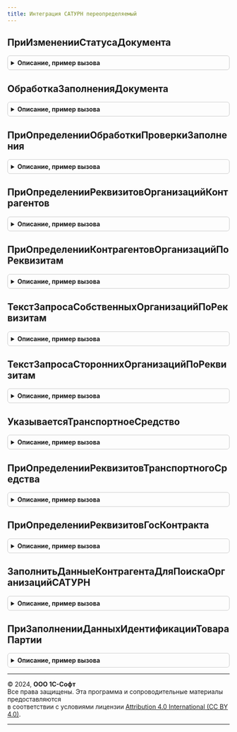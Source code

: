 ```yaml
---
title: Интеграция САТУРН переопределяемый
---
```



## ПриИзмененииСтатусаДокумента
<details style="margin: 1em 0; padding: 0.5em; border: 1px solid #ccc; border-radius: 6px;">

<summary style="font-weight: bold; cursor: pointer;">Описание, пример вызова</summary>

```bsl

//Дополнительные действия прикладной конфигурации при изменении статуса документа.
//
//Параметры:
//   ДокументСсылка   - ДокументСсылка     - ссылка на документ с изменением статуса.
//   ПредыдущийСтатус - ПеречислениеСсылка - предыдущий статус обработки.
//   НовыйСтатус      - ПеречислениеСсылка - новый статус обработки.
//   ПараметрыОбновленияСтатуса - Структура, Неопределено - (См. ИнтеграцияСАТУРН.ПараметрыОбновленияСтатуса).
//
Процедура ПриИзмененииСтатусаДокумента(ДокументСсылка, ПредыдущийСтатус, НовыйСтатус, ПараметрыОбновленияСтатуса = Неопределено) Экспорт
```

Пример вызова
```bsl
ИнтеграцияСАТУРНПереопределяемый.ПриИзмененииСтатусаДокумента(ДокументСсылка, ПредыдущийСтатус, НовыйСтатус, ПараметрыОбновленияСтатуса);
```
</details>

## ОбработкаЗаполненияДокумента
<details style="margin: 1em 0; padding: 0.5em; border: 1px solid #ccc; border-radius: 6px;">

<summary style="font-weight: bold; cursor: pointer;">Описание, пример вызова</summary>

```bsl

//Вызывается при вводе документа на основании, при выполнении метода Заполнить или при интерактивном вводе нового.
//
//Параметры:
//   ДокументОбъект - ДокументОбъект - заполняемый документ,
//   ДанныеЗаполнения - Произвольный - значение, которое используется как основание для заполнения,
//   ТекстЗаполнения - Строка, Неопределено - текст, используемый для заполнения документа,
//   СтандартнаяОбработка - Булево - признак выполнения стандартной (системной) обработки события.
//
Процедура ОбработкаЗаполненияДокумента(ДокументОбъект, ДанныеЗаполнения, ТекстЗаполнения, СтандартнаяОбработка) Экспорт
```

Пример вызова
```bsl
ИнтеграцияСАТУРНПереопределяемый.ОбработкаЗаполненияДокумента(ДокументОбъект, ДанныеЗаполнения, ТекстЗаполнения, СтандартнаяОбработка) 
```
</details>

## ПриОпределенииОбработкиПроверкиЗаполнения
<details style="margin: 1em 0; padding: 0.5em; border: 1px solid #ccc; border-radius: 6px;">

<summary style="font-weight: bold; cursor: pointer;">Описание, пример вызова</summary>

```bsl

// Вызывается расширением формы при необходимости проверки заполнения реквизитов при записи или при проведении документа в форме,
// а также при выполнении метода ПроверитьЗаполнение.
//
// Параметры:
//  ДокументОбъект - ДокументОбъект - проверяемый документ,
//  Отказ - Булево - признак отказа от проведения документа,
//  ПроверяемыеРеквизиты - Массив из Строка- массив путей к реквизитам, для которых будет выполнена проверка заполнения,
//  МассивНепроверяемыхРеквизитов - Массив из Строка - массив путей к реквизитам, для которых не будет выполнена проверка заполнения.
Процедура ПриОпределенииОбработкиПроверкиЗаполнения(ДокументОбъект, Отказ, ПроверяемыеРеквизиты, МассивНепроверяемыхРеквизитов) Экспорт
```

Пример вызова
```bsl
ИнтеграцияСАТУРНПереопределяемый.ПриОпределенииОбработкиПроверкиЗаполнения(ДокументОбъект, Отказ, ПроверяемыеРеквизиты, МассивНепроверяемыхРеквизитов) 
```
</details>

## ПриОпределенииРеквизитовОрганизацийКонтрагентов
<details style="margin: 1em 0; padding: 0.5em; border: 1px solid #ccc; border-radius: 6px;">

<summary style="font-weight: bold; cursor: pointer;">Описание, пример вызова</summary>

```bsl

// В процедуре требуется дополнить в переданной таблице по Организации/контрагенту
// данные ИНН из информационной базы.
// КоллекцияОрганизацийПодразделений индексирован по "ОрганизацияКонтрагент".
//
// Параметры:
//  КоллекцияОрганизаций - см. ИнтеграцияСАТУРН.НоваяТаблицаОрганизацияКонтрагент
Процедура ПриОпределенииРеквизитовОрганизацийКонтрагентов(КоллекцияОрганизаций) Экспорт
```

Пример вызова
```bsl
ИнтеграцияСАТУРНПереопределяемый.ПриОпределенииРеквизитовОрганизацийКонтрагентов(КоллекцияОрганизаций) 
```
</details>

## ПриОпределенииКонтрагентовОрганизацийПоРеквизитам
<details style="margin: 1em 0; padding: 0.5em; border: 1px solid #ccc; border-radius: 6px;">

<summary style="font-weight: bold; cursor: pointer;">Описание, пример вызова</summary>

```bsl

// Определение ссылок на организации и контрагенты по реквизитам. Переданной таблице реквизитов необходимо заполнить
// колонки:
//  - Организация - Ссылка на организацию, найденную по переданным реквизитам
//  - Контрагент  - Ссылка на контрагент, найденного по переданным реквизитам
// Параметры:
//  ТаблицаРеквизитов - см. Справочники.КлассификаторОрганизацийСАТУРН.НоваяТаблицаРеквизитовКлассификатораОрганизаций
Процедура ПриОпределенииКонтрагентовОрганизацийПоРеквизитам(ТаблицаРеквизитов) Экспорт
```

Пример вызова
```bsl
ИнтеграцияСАТУРНПереопределяемый.ПриОпределенииКонтрагентовОрганизацийПоРеквизитам(ТаблицаРеквизитов) 
```
</details>

## ТекстЗапросаСобственныхОрганизацийПоРеквизитам
<details style="margin: 1em 0; padding: 0.5em; border: 1px solid #ccc; border-radius: 6px;">

<summary style="font-weight: bold; cursor: pointer;">Описание, пример вызова</summary>

```bsl

// Определение текста запроса для получения списка организаций Сатурн, соответствующих собственным организациям.
//
// Параметры:
//  ТекстЗапроса - Строка - Текст запроса, для получения организаций, соответствующих собственным организациям в ФГИС "Сатурн".
//                          В полях запроса должно присутствовать поле Ссылка - СправочникСсылка.КлассификаторОрганизацийСАТУРН
Процедура ТекстЗапросаСобственныхОрганизацийПоРеквизитам(ТекстЗапроса) Экспорт
```

Пример вызова
```bsl
ИнтеграцияСАТУРНПереопределяемый.ТекстЗапросаСобственныхОрганизацийПоРеквизитам(ТекстЗапроса) 
```
</details>

## ТекстЗапросаСтороннихОрганизацийПоРеквизитам
<details style="margin: 1em 0; padding: 0.5em; border: 1px solid #ccc; border-radius: 6px;">

<summary style="font-weight: bold; cursor: pointer;">Описание, пример вызова</summary>

```bsl

// Определение текста запроса для получения списка организаций Сатурн, соответствующих сторонним организациям.
//
// Параметры:
//  ТекстЗапроса - Строка - Текст запроса, для получения организаций, соответствующих сторонним организациям в ФГИС "Сатурн".
//                          В полях запроса должно присутствовать поле Ссылка - СправочникСсылка.КлассификаторОрганизацийСАТУРН
Процедура ТекстЗапросаСтороннихОрганизацийПоРеквизитам(ТекстЗапроса) Экспорт
```

Пример вызова
```bsl
ИнтеграцияСАТУРНПереопределяемый.ТекстЗапросаСтороннихОрганизацийПоРеквизитам(ТекстЗапроса) 
```
</details>

## УказываетсяТранспортноеСредство
<details style="margin: 1em 0; padding: 0.5em; border: 1px solid #ccc; border-radius: 6px;">

<summary style="font-weight: bold; cursor: pointer;">Описание, пример вызова</summary>

```bsl

// Процедура определяет использование транспортных средств
//
// Параметры:
//  Указывается - Булево - Признак использования транспортных средств.
Процедура УказываетсяТранспортноеСредство(Указывается) Экспорт
```

Пример вызова
```bsl
ИнтеграцияСАТУРНПереопределяемый.УказываетсяТранспортноеСредство(Указывается) 
```
</details>

## ПриОпределенииРеквизитовТранспортногоСредства
<details style="margin: 1em 0; padding: 0.5em; border: 1px solid #ccc; border-radius: 6px;">

<summary style="font-weight: bold; cursor: pointer;">Описание, пример вызова</summary>

```bsl

// Заполняет данные транспортного средства
//
// Параметры:
//  Реквизиты - Структура из КлючИЗначение - возможные реквизиты транспортного средства:
//   Ключи: НомерТранспортногоСредства
//  ТранспортноеСредство - ОпределяемыйТип.ТранспортныеСредстваИС - транспортное средство
Процедура ПриОпределенииРеквизитовТранспортногоСредства(Реквизиты, ТранспортноеСредство) Экспорт
```

Пример вызова
```bsl
ИнтеграцияСАТУРНПереопределяемый.ПриОпределенииРеквизитовТранспортногоСредства(Реквизиты, ТранспортноеСредство) 
```
</details>

## ПриОпределенииРеквизитовГосКонтракта
<details style="margin: 1em 0; padding: 0.5em; border: 1px solid #ccc; border-radius: 6px;">

<summary style="font-weight: bold; cursor: pointer;">Описание, пример вызова</summary>

```bsl

// Заполняет соответствие госконтракту  дату, номер и номер закупки ЕИС.
//
// Параметры:
//  МассивСсылок - Массив Из ОпределяемыйТип.ГосударственныеКонтрактыИС - массив ссылок государственные контракты.
//
//  ВозвращаемоеСоответствие - Соответствие из ОпределяемыйТип.ГосударственныеКонтрактыИС:
//                             * Ключ - ОпределяемыйТип.ГосударственныеКонтрактыИС - ссылка на ссылка на гос.контракт.
//                             * Значение - Структура:
//                               ** НомерГосКонтракта - Строка.
//                               ** ДатаГосКонтракта  - Дата.
//
Процедура ПриОпределенииРеквизитовГосКонтракта(МассивСсылок, ВозвращаемоеСоответствие) Экспорт
```

Пример вызова
```bsl
ИнтеграцияСАТУРНПереопределяемый.ПриОпределенииРеквизитовГосКонтракта(МассивСсылок, ВозвращаемоеСоответствие) 
```
</details>

## ЗаполнитьДанныеКонтрагентаДляПоискаОрганизацийСАТУРН
<details style="margin: 1em 0; padding: 0.5em; border: 1px solid #ccc; border-radius: 6px;">

<summary style="font-weight: bold; cursor: pointer;">Описание, пример вызова</summary>

```bsl

// Заполняет параметры поиска организации САТУРН по элементу справочника конфигурации
//
// Параметры:
//  ДанныеКонтрагента - (См. ИнтеграцияСАТУРН.ДанныеКонтрагентаДляПоискаОрганизацииСАТУРН)
//  Контрагент        - ОпределяемыйТип.ОрганизацияКонтрагентГосИС - ссылка на контрагента информационной базы
Процедура ЗаполнитьДанныеКонтрагентаДляПоискаОрганизацийСАТУРН(ДанныеКонтрагента, Контрагент) Экспорт
```

Пример вызова
```bsl
ИнтеграцияСАТУРНПереопределяемый.ЗаполнитьДанныеКонтрагентаДляПоискаОрганизацийСАТУРН(ДанныеКонтрагента, Контрагент) 
```
</details>

## ПриЗаполненииДанныхИдентификацииТовараПартии
<details style="margin: 1em 0; padding: 0.5em; border: 1px solid #ccc; border-radius: 6px;">

<summary style="font-weight: bold; cursor: pointer;">Описание, пример вызова</summary>

```bsl

// Заполняет возможные идентификаторы партии при оформлении накладной.
// Идентификаторы партии - это значения, которые помогают покупателю и продавцу идентифицировать строку партии.
// Например:
// 	 Партия - Номер серии, Дата серии
//
// Параметры:
//  ПараметрыИдентификации  - см. ИнтеграцияСАТУРНКлиентСервер.ПараметрыИдентификацииТовараПартии
//  ИдентификаторыПартии    - СписокЗначений из Строка - Значение и представления идентификатора партии для выбора в форме накладной
Процедура ПриЗаполненииДанныхИдентификацииТовараПартии(ПараметрыИдентификации, ИдентификаторыПартии) Экспорт
```

Пример вызова
```bsl
ИнтеграцияСАТУРНПереопределяемый.ПриЗаполненииДанныхИдентификацииТовараПартии(ПараметрыИдентификации, ИдентификаторыПартии) 
```
</details>

---

© 2024, **ООО 1С-Софт**  
Все права защищены. Эта программа и сопроводительные материалы предоставляются  
в соответствии с условиями лицензии [Attribution 4.0 International (CC BY 4.0)](https://creativecommons.org/licenses/by/4.0/legalcode).

---
